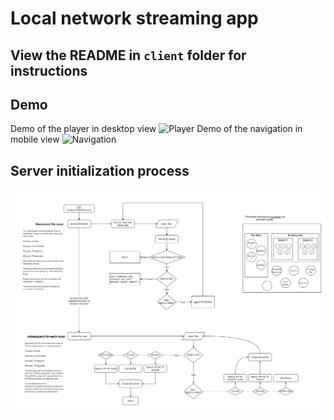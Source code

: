 # Local network streaming app

## View the README in `client` folder for instructions

## Demo

Demo of the player in desktop view
![Player](./client/demos/player.gif)
Demo of the navigation in mobile view
![Navigation](./client/demos/series.gif)

## Server initialization process

![flowchart of initialization](./server/screenshots/chart.drawio.png)
